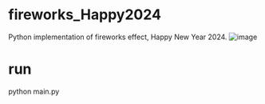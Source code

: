 # fireworks_Happy2024
Python implementation of fireworks effect, Happy New Year 2024.
![image](https://github.com/CHB-learner/fireworks_Happy2024/assets/104660431/70ae8e34-2ce1-4090-b5c4-a0ef5d393358)


# run
python main.py

